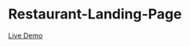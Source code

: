 # Restaurant-Landing-Page
<a href="https://georgemuigai.github.io/Restaurant-Landing-Page/">Live Demo</a>
